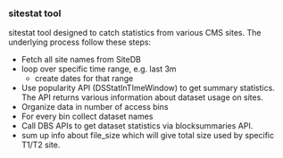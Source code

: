 ### sitestat tool
sitestat tool designed to catch statistics from various CMS sites.
The underlying process follow these steps:

- Fetch all site names from SiteDB
- loop over specific time range, e.g. last 3m
  - create dates for that range
- Use popularity API (DSStatInTImeWindow) 
  to get summary statistics. The API returns various information about dataset
  usage on sites.
- Organize data in number of access bins
- For every bin collect dataset names
- Call DBS APIs to get dataset statistics via blocksummaries API.
- sum up info about file_size which will give total size used by specific T1/T2 site.
